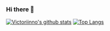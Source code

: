 ### Hi there 👋

[![Victoriinno's github stats](https://github-readme-stats.vercel.app/api?username=victorinno)](https://github.com/anuraghazra/github-readme-stats)
[![Top Langs](https://github-readme-stats.vercel.app/api/top-langs/?username=victorinno)](https://github.com/anuraghazra/github-readme-stats)
<!--
**victorinno/victorinno** is a ✨ _special_ ✨ repository because its `README.md` (this file) appears on your GitHub profile.



Here are some ideas to get you started:

- 🔭 I’m currently working on ...
- 🌱 I’m currently learning ...
- 👯 I’m looking to collaborate on ...
- 🤔 I’m looking for help with ...
- 💬 Ask me about ...
- 📫 How to reach me: ...
- 😄 Pronouns: ...
- ⚡ Fun fact: ...
-->
